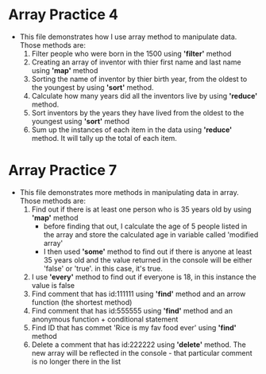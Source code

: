 # Array Practice 4 
* This file demonstrates how I use array method to manipulate data. Those methods are:
   1. Filter people who were born in the 1500 using __'filter'__ method
   2. Creating an array of inventor with thier first name and last name using __'map'__ method
   3. Sorting the name of inventor by thier birth year, from the oldest to the youngest by using __'sort'__ method.
   4. Calculate how many years did all the inventors live by using __'reduce'__ method.
   5. Sort inventors by the years they have lived from the oldest to the youngest using __'sort'__ method
   6. Sum up the instances of each item in the data using __'reduce'__ method. It will tally up the total of each item.
 
# Array Practice 7 
* This file demonstrates more methods in manipulating data in array. Those methods are:
   1. Find out if there is at least one person who is 35 years old by using  __'map'__ method
        * before finding that out, I calculate the age of 5 people listed in the array and store the calculated age in variable called 'modified array'
        * I then used  __'some'__ method to find out if there is anyone at least 35 years old and the value returned in the console will be either 'false' or 'true'. in this case, it's true.
   2. I use  __'every'__ method to find out if everyone is 18, in this instance the value is false
   3. Find comment that has id:111111 using  __'find'__ method and an arrow function (the shortest method)
   4. Find comment that has id:555555 using  __'find'__ method and an anonymous function + conditional statement
   5. Find ID that has commet 'Rice is my fav food ever' using __'find'__ method
   6. Delete a comment that has id:222222 using __'delete'__ method. The new array will be reflected in the console - that particular comment is no longer there in the list
      
       

